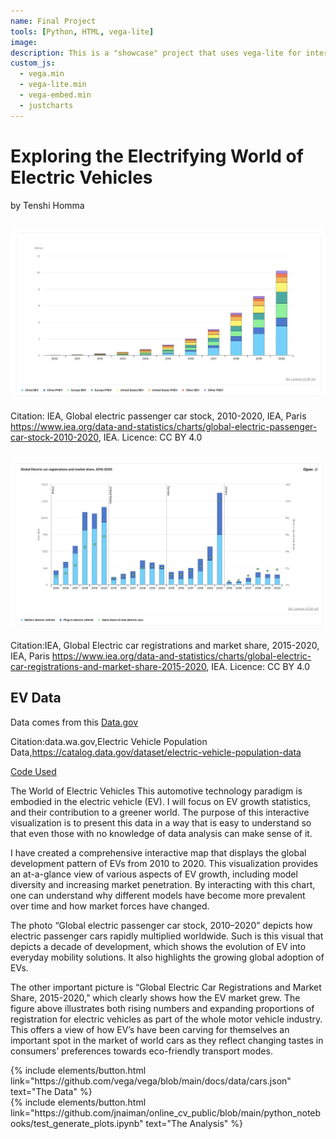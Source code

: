 ```yaml
---
name: Final Project
tools: [Python, HTML, vega-lite]
image: 
description: This is a "showcase" project that uses vega-lite for interactive viz!
custom_js:
  - vega.min
  - vega-lite.min
  - vega-embed.min
  - justcharts
---
```

# Exploring the Electrifying World of Electric Vehicles
by Tenshi Homma

![Global electric vehicle stock by region, 2010-2020](assets/pngs/photo1.png)
---
Citation: IEA, Global electric passenger car stock, 2010-2020, IEA, Paris https://www.iea.org/data-and-statistics/charts/global-electric-passenger-car-stock-2010-2020, IEA. Licence: CC BY 4.0

![Global Electric car registrations and market share](assets/pngs/photo2.png)
---
Citation:IEA, Global Electric car registrations and market share, 2015-2020, IEA, Paris https://www.iea.org/data-and-statistics/charts/global-electric-car-registrations-and-market-share-2015-2020, IEA. Licence: CC BY 4.0

EV Data
---
Data comes from this [Data.gov](https://catalog.data.gov/dataset/electric-vehicle-population-data)
<vegachart schema-url="{{ site.baseurl }}/assets/json/project_part3.json" style="width: 100%"></vegachart>

Citation:data.wa.gov,Electric Vehicle Population Data,https://catalog.data.gov/dataset/electric-vehicle-population-data

[Code Used](https://github.com/tenshihomma/tenshihomma.github.io/blob/main/python_notebooks/project)

The World of Electric Vehicles
This automotive technology paradigm is embodied in the electric vehicle (EV). I will focus on EV growth statistics, and their contribution to a greener world. The purpose of this interactive visualization is to present this data in a way that is easy to understand so that even those with no knowledge of data analysis can make sense of it.

I have created a comprehensive interactive map that displays the global development pattern of EVs from 2010 to 2020. This visualization provides an at-a-glance view of various aspects of EV growth, including model diversity and increasing market penetration. By interacting with this chart, one can understand why different models have become more prevalent over time and how market forces have changed.

The photo “Global electric passenger car stock, 2010–2020” depicts how electric passenger cars rapidly multiplied worldwide. Such is this visual that depicts a decade of development, which shows the evolution of EV into everyday mobility solutions. It also highlights the growing global adoption of EVs.

The other important picture is “Global Electric Car Registrations and Market Share, 2015-2020,” which clearly shows how the EV market grew. The figure above illustrates both rising numbers and expanding proportions of registration for electric vehicles as part of the whole motor vehicle industry. This offers a view of how EV’s have been carving for themselves an important spot in the market of world cars as they reflect changing tastes in consumers’ preferences towards eco-friendly transport modes.

<!-- these are written in a combo of html and liquid --> 

<div class="left">
{% include elements/button.html link="https://github.com/vega/vega/blob/main/docs/data/cars.json" text="The Data" %}
</div>

<div class="right">
{% include elements/button.html link="https://github.com/jnaiman/online_cv_public/blob/main/python_notebooks/test_generate_plots.ipynb" text="The Analysis" %}
</div>

